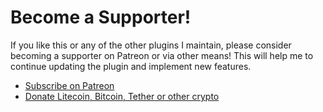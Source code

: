 # Become a Supporter!
If you like this or any of the other plugins I maintain, please consider becoming a supporter on Patreon or via other means! This will help me to continue updating the plugin and implement new features.
- [Subscribe on Patreon](https://subscribe.nightmarexiv.com/)
- [Donate Litecoin, Bitcoin, Tether or other crypto](https://crypto.nightmarexiv.com/)
